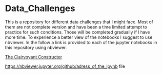 # Data_Challenges
This is a repository for different data challenges that I might face. Most of them are not complete version and have been a time limited attempt to practice for such conditions. Those will be completed gradually if I have more time. To experience a better view of the notebooks I suggest to use nbviewer. In the follow a link is provided to each of the jupyter notebooks in this repository using nbviewer.

[The Clairvoyant Constructor](https://nbviewer.jupyter.org/github/Babakjfard/Data_Challenges/blob/master/Fard_Babak_DC5_PriceForecasting.ipynb)

https://nbviewer.jupyter.org/github/adress_of_the_ipynb file
